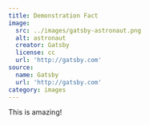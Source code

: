 ```yaml
---
title: Demonstration Fact
image:
  src: ../images/gatsby-astronaut.png
  alt: astronaut
  creator: Gatsby
  license: cc
  url: 'http://gatsby.com'
source:
  name: Gatsby
  url: 'http://gatsby.com'
category: images
---
```

This is amazing!